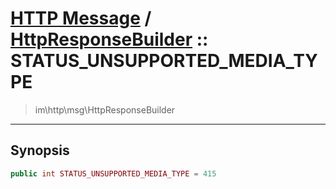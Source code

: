 # [HTTP Message](http.md) / [HttpResponseBuilder](http-HttpResponseBuilder.md) :: STATUS_UNSUPPORTED_MEDIA_TYPE
 > im\http\msg\HttpResponseBuilder
____

## Synopsis
```php
public int STATUS_UNSUPPORTED_MEDIA_TYPE = 415
```
